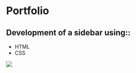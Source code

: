 # Portfolio

## Development of a sidebar using::

* HTML
* CSS

<p align="left">
    <img src="/images/to-readme/result.gif">
</p>
